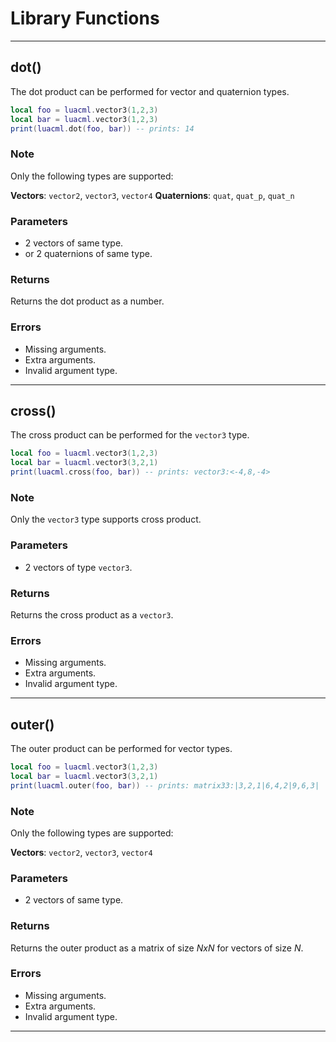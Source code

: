 
# Library Functions

--------------------------------------------------------------------------------

## dot()

The dot product can be performed for vector and quaternion types.

```lua
local foo = luacml.vector3(1,2,3)
local bar = luacml.vector3(1,2,3)
print(luacml.dot(foo, bar)) -- prints: 14
```

### Note

Only the following types are supported:

**Vectors**: `vector2`, `vector3`, `vector4`
**Quaternions**: `quat`, `quat_p`, `quat_n`

### Parameters

-   2 vectors of same type.
-   or 2 quaternions of same type.

### Returns

Returns the dot product as a number.

### Errors

-   Missing arguments.
-   Extra arguments.
-   Invalid argument type.

--------------------------------------------------------------------------------

## cross()

The cross product can be performed for the `vector3` type.

```lua
local foo = luacml.vector3(1,2,3)
local bar = luacml.vector3(3,2,1)
print(luacml.cross(foo, bar)) -- prints: vector3:<-4,8,-4>
```
### Note

Only the `vector3` type supports cross product.

### Parameters

-   2 vectors of type `vector3`.

### Returns

Returns the cross product as a `vector3`.

### Errors

-   Missing arguments.
-   Extra arguments.
-   Invalid argument type.

--------------------------------------------------------------------------------

## outer()

The outer product can be performed for vector types.

```lua
local foo = luacml.vector3(1,2,3)
local bar = luacml.vector3(3,2,1)
print(luacml.outer(foo, bar)) -- prints: matrix33:|3,2,1|6,4,2|9,6,3|
```

### Note

Only the following types are supported:

**Vectors**: `vector2`, `vector3`, `vector4`

### Parameters

-   2 vectors of same type.

### Returns

Returns the outer product as a matrix of size *NxN* for vectors of size *N*.

### Errors

-   Missing arguments.
-   Extra arguments.
-   Invalid argument type.

--------------------------------------------------------------------------------
